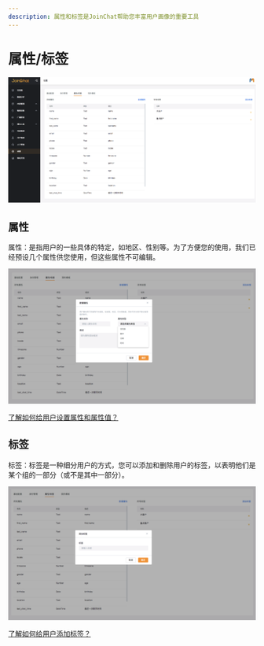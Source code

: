 ```yaml
---
description: 属性和标签是JoinChat帮助您丰富用户画像的重要工具
---
```


# 属性/标签

![&#x5C5E;&#x6027;/&#x6807;&#x7B7E;&#x7BA1;&#x7406;](../../.gitbook/assets/image%20%2866%29.png)

## 属性

属性：是指用户的一些具体的特定，如地区、性别等。为了方便您的使用，我们已经预设几个属性供您使用，但这些属性不可编辑。

![&#x65B0;&#x5EFA;&#x5C5E;&#x6027;](../../.gitbook/assets/image%20%28151%29.png)

[了解如何给用户设置属性和属性值？](../../basic-knowledge/zu-cheng-jie-gou.md#she-zhi-yong-hu-shu-xing-he-qing-chu-yong-hu-shu-xing)

## 标签

标签：标签是一种细分用户的方式，您可以添加和删除用户的标签，以表明他们是某个组的一部分（或不是其中一部分）。

![&#x65B0;&#x5EFA;&#x6807;&#x7B7E;](../../.gitbook/assets/image%20%2875%29.png)

[了解如何给用户添加标签？](../../basic-knowledge/zu-cheng-jie-gou.md#tian-jia-biao-qian-he-qu-xiao-biao-qian)

